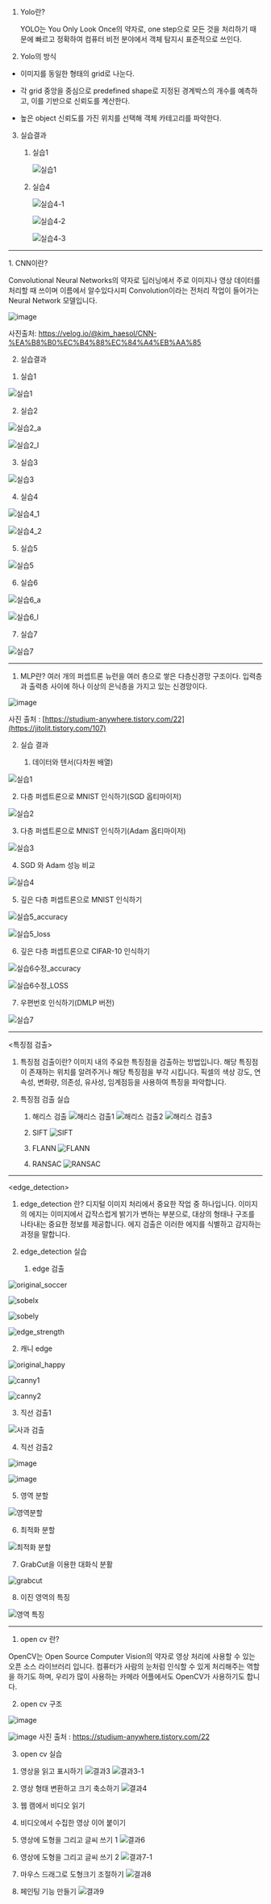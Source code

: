 <Yolo>
   
1. Yolo란?
   
   YOLO는 You Only Look Once의 약자로, one step으로 모든 것을 처리하기 때문에 빠르고 정확하여 컴퓨터 비전 분야에서 객체 탐지시 표준적으로 쓰인다.

2. Yolo의 방식
   
  - 이미지를 동일한 형태의 grid로 나눈다.
     
  - 각 grid 중앙을 중심으로 predefined shape로 지정된 경계박스의 개수를 예측하고, 이를 기반으로 신뢰도를 계산한다.
     
  - 높은 object 신뢰도를 가진 위치를 선택해 객체 카테고리를 파악한다.

3. 실습결과

    1) 실습1

       ![실습1](https://github.com/jongwookim0316/computer_vision/assets/135306103/872d0713-24ab-4cbe-a15c-d2353cecd084)

   2) 실습4

      ![실습4-1](https://github.com/jongwookim0316/computer_vision/assets/135306103/1a084404-ae92-4576-8f95-72f419b4ef13)

      ![실습4-2](https://github.com/jongwookim0316/computer_vision/assets/135306103/1e4b8edf-58f2-4f59-bee3-7e20885e9ab4)

      ![실습4-3](https://github.com/jongwookim0316/computer_vision/assets/135306103/962c936e-5c54-417b-ba60-11f082a2daa7)




---------------------------------------------------------------------------------------------------------------------------------------------------------------------------------------------------------------------

<CNN>
1. CNN이란?
   
Convolutional Neural Networks의 약자로 딥러닝에서 주로 이미지나 영상 데이터를 처리할 때 쓰이며 이름에서 알수있다시피 Convolution이라는 전처리 작업이 들어가는 Neural Network 모델입니다.
   
![image](https://github.com/jongwookim0316/computer_vision/assets/135306103/577475ce-c632-4d00-8c33-1fbbb7d336b0)
   
사진출처: https://velog.io/@kim_haesol/CNN-%EA%B8%B0%EC%B4%88%EC%84%A4%EB%AA%85

2. 실습결과
   
1) 실습1
   
![실습1](https://github.com/jongwookim0316/computer_vision/assets/135306103/8c0992a3-3dbc-4e2e-bed0-ea2fa2915e3a)

2) 실습2
   
![실습2_a](https://github.com/jongwookim0316/computer_vision/assets/135306103/180b3971-c21a-4574-92ae-63d7d6d80c37)

![실습2_l](https://github.com/jongwookim0316/computer_vision/assets/135306103/f8dc41c4-644e-411a-901d-829bac465db6)

3) 실습3
   
![실습3](https://github.com/jongwookim0316/computer_vision/assets/135306103/c0138ed8-af7c-49c8-a45e-39c80afd70e9)

4) 실습4
   
![실습4_1](https://github.com/jongwookim0316/computer_vision/assets/135306103/61e96309-8ff8-4930-86cb-2b518901ae04)

![실습4_2](https://github.com/jongwookim0316/computer_vision/assets/135306103/d6e87baa-09ae-47bb-8c73-236e4e149bb4)

5) 실습5
   
![실습5](https://github.com/jongwookim0316/computer_vision/assets/135306103/ce2e86c5-3e33-4086-8711-f1faaeaec1e7)

6) 실습6
   
![실습6_a](https://github.com/jongwookim0316/computer_vision/assets/135306103/d9bf2c2e-a9f6-4f35-9bc9-8d44a1f2cfd0)

![실습6_l](https://github.com/jongwookim0316/computer_vision/assets/135306103/e5d731a7-ca39-4ae6-8c2f-7237b58ad90f)

7) 실습7
   
![실습7](https://github.com/jongwookim0316/computer_vision/assets/135306103/e92ae0f2-06f6-47ee-bea1-ec77d264590e)

---------------------------------------------------------------------------------------------------------------------------------------------------------------------------------------------------------------------

<MLP>
   
1. MLP란?
여러 개의 퍼셉트론 뉴런을 여러 층으로 쌓은 다층신경망 구조이다. 입력층과 출력층 사이에 하나 이상의 은닉층을 가지고 있는 신경망이다.

![image](https://github.com/jongwookim0316/computer_vision/assets/135306103/8c47dac6-8c02-4917-a790-4ee336814858)

사진 출처 : [https://studium-anywhere.tistory.com/22](https://jitolit.tistory.com/107)

2. 실습 결과
   
   1)  데이터와 텐서(다차원 배열)
      
![실습1](https://github.com/jongwookim0316/computer_vision/assets/135306103/5ae58173-f374-4ba1-b516-ec3275c1e494)

   2) 다층 퍼셉트론으로 MNIST 인식하기(SGD 옵티마이저)

![실습2](https://github.com/jongwookim0316/computer_vision/assets/135306103/61561dbb-a814-416e-be8b-3149d2f1089f)

   3) 다층 퍼셉트론으로 MNIST 인식하기(Adam 옵티마이저)
      
![실습3](https://github.com/jongwookim0316/computer_vision/assets/135306103/b25c2707-a311-48a0-8203-a83349367d25)

   4) SGD 와 Adam 성능 비교
      
![실습4](https://github.com/jongwookim0316/computer_vision/assets/135306103/f0791522-2c44-45c4-a826-845ddbd03c45)


   5) 깊은 다층 퍼셉트론으로 MNIST 인식하기
       
![실습5_accuracy](https://github.com/jongwookim0316/computer_vision/assets/135306103/5610cd9a-2721-4201-b352-3529e07f0393)

![실습5_loss](https://github.com/jongwookim0316/computer_vision/assets/135306103/a0d78ddd-470c-4e55-9116-3c722c83cbbd)


   6) 깊은 다층 퍼셉트론으로 CIFAR-10 인식하기
      
![실습6수정_accuracy](https://github.com/jongwookim0316/computer_vision/assets/135306103/63b32cbb-f6fd-4633-afbd-710fb2ebd35b)

![실습6수정_LOSS](https://github.com/jongwookim0316/computer_vision/assets/135306103/01488c57-fb8b-46f6-adce-1e5bd978e8d1)


   7) 우편번호 인식하기(DMLP 버전)
       
![실습7](https://github.com/jongwookim0316/computer_vision/assets/135306103/1bed7ff1-eb03-423e-829c-ce1cd6cdbdf1)


---------------------------------------------------------------------------------------------------------------------------------------------------------------------------------------------------------------------
<특징점 검출>

1. 특징점 검출이란?
이미지 내의 주요한 특징점을 검출하는 방법입니다. 해당 특징점이 존재하는 위치를 알려주거나 해당 특징점을 부각 시킵니다. 픽셀의 색상 강도, 연속성, 변화량, 의존성, 유사성, 임계점등을 사용하여 특징을 파악합니다.

2. 특징점 검출 실습
   1) 해리스 검출
![해리스 검출1](https://github.com/jongwookim0316/computer_vision/assets/135306103/99dcd1bd-ed37-43fe-a8b9-2cd102b5ea29)
![해리스 검출2](https://github.com/jongwookim0316/computer_vision/assets/135306103/37dac3c7-44f3-42cf-8c41-aab3fc4df1ee)
![해리스 검출3](https://github.com/jongwookim0316/computer_vision/assets/135306103/a7f529f4-eed6-4fe8-9f11-3c6c69445ffc)

   2) SIFT
![SIFT](https://github.com/jongwookim0316/computer_vision/assets/135306103/868cf345-3d2a-45ab-b73c-df778ce2b644)

   3) FLANN
![FLANN](https://github.com/jongwookim0316/computer_vision/assets/135306103/55625610-966f-422a-9ee2-7f847e0d0867)

   4) RANSAC
![RANSAC](https://github.com/jongwookim0316/computer_vision/assets/135306103/27ad3371-e743-44c7-b112-75a408c34d31)


---------------------------------------------------------------------------------------------------------------------------------------------------------------------------------------------------------------------
<edge_detection>

1. edge_detection 란?
   디지털 이미지 처리에서 중요한 작업 중 하나입니다. 이미지의 에지는 이미지에서 갑작스럽게 밝기가 변하는 부분으로, 대상의 형태나 구조를 나타내는 중요한 정보를 제공합니다.
   에지 검출은 이러한 에지를 식별하고 감지하는 과정을 말합니다.
  
2. edge_detection 실습
   1) edge 검출 

![original_soccer](https://github.com/jongwookim0316/computer_vision/assets/135306103/5a695c5f-fbc8-4fb0-a55f-e3feefb4c7a5)

![sobelx](https://github.com/jongwookim0316/computer_vision/assets/135306103/3e221b80-2856-41e7-be5a-a4995b4781da)

![sobely](https://github.com/jongwookim0316/computer_vision/assets/135306103/185c009f-6141-49fc-b593-f2b8c2a47006)

![edge_strength](https://github.com/jongwookim0316/computer_vision/assets/135306103/9c7d35d9-da98-4bd9-b7c6-3bc4f10c060a)


   2) 캐니 edge

![original_happy](https://github.com/jongwookim0316/computer_vision/assets/135306103/4a0adc14-b44f-4ca2-8dfe-c2010ae02ff7)

![canny1](https://github.com/jongwookim0316/computer_vision/assets/135306103/0afc1817-d356-44ae-99f9-8b3eecb8c5b2)

![canny2](https://github.com/jongwookim0316/computer_vision/assets/135306103/bde58878-ff0c-4107-9521-aaca7e0f0a03)

   3) 직선 검출1

![사과 검출](https://github.com/jongwookim0316/computer_vision/assets/135306103/0af6bb76-cb23-46ed-8bc9-fed893220436)

   4) 직선 검출2

![image](https://github.com/jongwookim0316/computer_vision/assets/135306103/b6be7ce6-120e-4497-832b-9618a75a9969)

![image](https://github.com/jongwookim0316/computer_vision/assets/135306103/be32d7a0-84e5-4a17-b7ab-3b62a9c9bab5)

   5) 영역 분할

![영역분할](https://github.com/jongwookim0316/computer_vision/assets/135306103/f3b5060a-2219-44e3-96bd-dc1bc03f157d)

   6) 최적화 분할

![최적화 분할](https://github.com/jongwookim0316/computer_vision/assets/135306103/fea18101-2885-4c5a-b62f-51f1c5bc8902)

   7) GrabCut을 이용한 대화식 분활

![grabcut](https://github.com/jongwookim0316/computer_vision/assets/135306103/9f1bfa8c-4dab-43a0-8688-1bfdba6774b9)

   8) 이진 영역의 특징

![영역 특징](https://github.com/jongwookim0316/computer_vision/assets/135306103/8ca28bce-4a00-45f2-97c7-5ce1040bcc1b)

---------------------------------------------------------------------------------------------------------------------------------------------------------------------------------------------------------------------
<OPEN CV>

1. open cv 란?

OpenCV는 Open Source Computer Vision의 약자로 영상 처리에 사용할 수 있는 오픈 소스 라이브러리 입니다. 
컴퓨터가 사람의 눈처럼 인식할 수 있게 처리해주는 역할을 하기도 하며, 우리가 많이 사용하는 카메라 어플에서도 OpenCV가 사용하기도 합니다.

2. open cv 구조

![image](https://github.com/jongwookim0316/computer_vision/assets/135306103/7d4ca9ff-277f-4253-a011-7b57a191cfdf)

![image](https://github.com/jongwookim0316/computer_vision/assets/135306103/38b3708d-8516-4f04-90c8-325c17858177)
사진 출처 : https://studium-anywhere.tistory.com/22

3. open cv 실습

1) 영상을 읽고 표시하기
![결과3](https://github.com/jongwookim0316/computer_vision/assets/135306103/96e16ee6-d431-4b77-80b8-8bfa46c9535f)
![결과3-1](https://github.com/jongwookim0316/computer_vision/assets/135306103/c018ea8f-a101-4594-829a-1e9f553c6b23)



2) 영상 형태 변환하고 크기 축소하기
![결과4](https://github.com/jongwookim0316/computer_vision/assets/135306103/dd841a50-ff72-46a5-be5d-d9638996d5a3)



3) 웹 캠에서 비디오 읽기



4) 비디오에서 수집한 영상 이어 붙이기



5) 영상에 도형을 그리고 글씨 쓰기 1
![결과6](https://github.com/jongwookim0316/computer_vision/assets/135306103/ccf12be1-4760-42af-8916-9cc3d96bfee7)



6) 영상에 도형을 그리고 글씨 쓰기 2
![결과7-1](https://github.com/jongwookim0316/computer_vision/assets/135306103/c21f7d05-719a-44d5-b311-0d7a5c7ef1ea)



7) 마우스 드래그로 도형크기 조절하기
![결과8](https://github.com/jongwookim0316/computer_vision/assets/135306103/6d970367-740e-44a6-9a33-43c4546acb49)



8) 페인팅 기능 만들기
![결과9](https://github.com/jongwookim0316/computer_vision/assets/135306103/2dff9db1-f971-4898-97bd-2e8b1b13d673)
